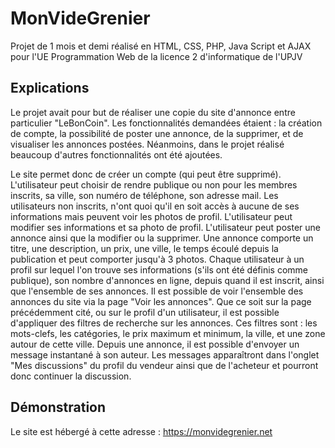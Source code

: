 # MonVideGrenier

Projet de 1 mois et demi réalisé en HTML, CSS, PHP, Java Script et AJAX pour l'UE Programmation Web de la licence 2 d'informatique de l'UPJV

## Explications

Le projet avait pour but de réaliser une copie du site d'annonce entre particulier "LeBonCoin". Les fonctionnalités demandées étaient : la création de compte, la possibilité de poster une annonce, de la supprimer, et de visualiser les annonces postées.
Néanmoins, dans le projet réalisé beaucoup d'autres fonctionnalités ont été ajoutées.

Le site permet donc de créer un compte (qui peut être supprimé). L'utilisateur peut choisir de rendre publique ou non pour les membres inscrits, sa ville, son numéro de téléphone, son adresse mail. 
Les utilisateurs non inscrits, n'ont quoi qu'il en soit accès à aucune de ses informations mais peuvent voir les photos de profil.
L'utilisateur peut modifier ses informations et sa photo de profil. L'utilisateur peut poster une annonce ainsi que la modifier ou la supprimer. 
Une annonce comporte un titre, une description, un prix, une ville, le temps écoulé depuis la publication et peut comporter jusqu'à 3 photos. 
Chaque utilisateur à un profil sur lequel l'on trouve ses informations (s'ils ont été définis comme publique), son nombre d'annonces en ligne, depuis quand il est inscrit, ainsi que l'ensemble de ses annonces.
Il est possible de voir l'ensemble des annonces du site via la page "Voir les annonces". Que ce soit sur la page précédemment cité, ou sur le profil d'un utilisateur, il est possible d'appliquer des filtres de recherche sur les annonces.
Ces filtres sont : les mots-clefs, les catégories, le prix maximum et minimum, la ville, et une zone autour de cette ville.
Depuis une annonce, il est possible d'envoyer un message instantané à son auteur. Les messages apparaîtront dans l'onglet "Mes discussions" du profil du vendeur ainsi que de l'acheteur et pourront donc continuer la discussion.

## Démonstration

Le site est hébergé à cette adresse : https://monvidegrenier.net



